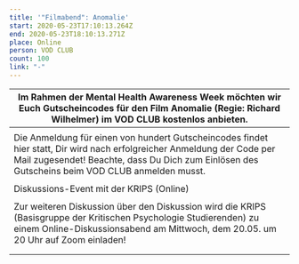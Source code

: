 ```yaml
---
title: '"Filmabend": Anomalie'
start: 2020-05-23T17:10:13.264Z
end: 2020-05-23T18:10:13.271Z
place: Online
person: VOD CLUB
count: 100
link: "-"
---
```

<!--StartFragment-->

| Im Rahmen der Mental Health Awareness Week möchten wir Euch Gutscheincodes für den Film Anomalie (Regie: Richard Wilhelmer) im VOD CLUB kostenlos anbieten.                                                               |
| ------------------------------------------------------------------------------------------------------------------------------------------------------------------------------------------------------------------------- |
|                                                                                                                                                                                                                           |
| Die Anmeldung für einen von hundert Gutscheincodes findet hier statt, Dir wird nach erfolgreicher Anmeldung der Code per Mail zugesendet! Beachte, dass Du Dich zum Einlösen des Gutscheins beim VOD CLUB anmelden musst. |
|                                                                                                                                                                                                                           |
| Diskussions-Event mit der KRIPS (Online)                                                                                                                                                                                  |
|                                                                                                                                                                                                                           |
| Zur weiteren Diskussion über den Diskussion wird die KRIPS (Basisgruppe der Kritischen Psychologie Studierenden) zu einem Online-Diskussionsabend am Mittwoch, dem 20.05. um 20 Uhr auf Zoom einladen!                    |
|                                                                                                                                                                                                                           |
|                                                                                                                                                                                                                           |

<!--EndFragment-->